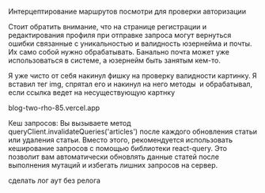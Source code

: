 Интерцептирование маршрутов посмотри для проверки авторизации

Стоит обратить внимание, что на странице регистрации и редактирования профиля при отправке запроса могут вернуться ошибки связанные с уникальностью и валидность юзернейма и почты. Их само собой нужно обрабатывать. Банально почта может уже использоваться в системе, а юзернейм быть занятым кем-то.

Я уже чисто от себя накинул фишку на проверку валидности картинку. Я вставил тег img, спрятал его и накинул на него методы <img onLoad={} onError={} /> и обрабатывал, если ссылка ведет на несуществующую картнку

blog-two-rho-85.vercel.app

Кеш запросов: Вы вызываете метод queryClient.invalidateQueries('articles') после каждого обновления статьи или удаления статьи. Вместо этого, рекомендуется использовать кеширование запросов с помощью библиотеки react-query. Это позволит вам автоматически обновлять данные статей после выполнения мутаций и избегать лишних запросов на сервер.

сделать лог аут без релога
